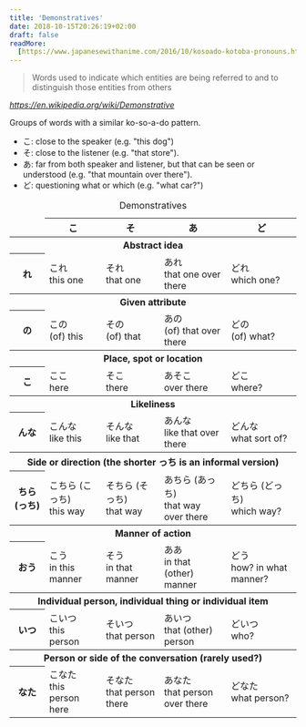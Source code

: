 ```yaml
---
title: 'Demonstratives'
date: 2018-10-15T20:26:19+02:00
draft: false
readMore:
  [https://www.japanesewithanime.com/2016/10/kosoado-kotoba-pronouns.html]
---
```


> Words used to indicate which entities are being referred to and to distinguish those entities from others

<cite>https://en.wikipedia.org/wiki/Demonstrative</cite>

Groups of words with a similar ko-so-a-do pattern.

- <span lang="ja">こ</span>: close to the speaker (e.g. "this dog")
- <span lang="ja">そ</span>: close to the listener (e.g. "that store").
- <span lang="ja">あ</span>: far from both speaker and listener, but that can be seen or understood (e.g. "that mountain over there").
- <span lang="ja">ど</span>: questioning what or which (e.g. "what car?")

<table class="table--center table--bordered">
  <caption>Demonstratives</caption>
  <thead>
    <tr>
      <td></td>
      <th scope="col" id="col-ko"><span lang="ja">こ</span></th>
      <th scope="col" id="col-so"><span lang="ja">そ</span></th>
      <th scope="col" id="col-a"><span lang="ja">あ</span></th>
      <th scope="col" id="col-do"><span lang="ja">ど</span></th>
    </tr>
  </thead>
  <tbody>
    <tr>
      <th colspan="5" id="row-re-desc">Abstract idea</th>
    </tr>
    <tr>
      <th scope="row" id="row-re"><span lang="ja">れ</span></th>
      <td headers="row-re row-re-desc col-ko"><span lang="ja">これ</span><br>this one</td>
      <td headers="row-re row-re-desc col-so"><span lang="ja">それ</span><br>that one</td>
      <td headers="row-re row-re-desc col-a"><span lang="ja">あれ</span><br>that one over there</td>
      <td headers="row-re row-re-desc col-do"><span lang="ja">どれ</span><br>which one?</td>
    </tr>
    <tr>
      <th colspan="5" id="row-no-desc">Given attribute</th>
    </tr>
    <tr>
      <th scope="row" id="row-no"><span lang="ja">の</span></th>
      <td headers="row-no row-no-desc col-ko"><span lang="ja">この</span><br>(of) this</td>
      <td headers="row-no row-no-desc col-so"><span lang="ja">その</span><br>(of) that</td>
      <td headers="row-no row-no-desc col-a"><span lang="ja">あの</span><br>(of) that over there</td>
      <td headers="row-no row-no-desc col-do"><span lang="ja">どの</span><br>(of) what?</td>
    </tr>
    <tr>
      <th colspan="5" id="row-ko-desc">Place, spot or location</th>
    </tr>
    <tr>
      <th scope="row" id="row-ko"><span lang="ja">こ</span></th>
      <td headers="row-ko row-ko-desc col-ko"><span lang="ja">ここ</span><br>here</td>
      <td headers="row-ko row-ko-desc col-so"><span lang="ja">そこ</span><br>there</td>
      <td headers="row-ko row-ko-desc col-a"><span lang="ja">あそこ</span><br>over there</td>
      <td headers="row-ko row-ko-desc col-do"><span lang="ja">どこ</span><br>where?</td>
    </tr>
    <tr>
      <th colspan="5" id="row-nna-desc">Likeliness</th>
    </tr>
    <tr>
      <th scope="row" id="row-nna"><span lang="ja">んな</span></th>
      <td headers="row-nna row-nna-desc col-ko"><span lang="ja">こんな</span><br>like this</td>
      <td headers="row-nna row-nna-desc col-so"><span lang="ja">そんな</span><br>like that</td>
      <td headers="row-nna row-nna-desc col-a"><span lang="ja">あんな</span><br>like that over there</td>
      <td headers="row-nna row-nna-desc col-do"><span lang="ja">どんな</span><br>what sort of?</td>
    </tr>
    <tr>
      <th colspan="5" id="row-chira-desc">Side or direction (the shorter <span lang="ja">っち</span> is an informal version)</th>
    </tr>
    <tr>
      <th scope="row" id="row-chira"><span lang="ja">ちら (っち)</span></th>
      <td headers="row-chira row-chira-desc col-ko"><span lang="ja">こちら (こっち)</span><br>this way</td>
      <td headers="row-chira row-chira-desc col-so"><span lang="ja">そちら (そっち)</span><br>that way</td>
      <td headers="row-chira row-chira-desc col-a"><span lang="ja">あちら (あっち)</span><br>that way over there</td>
      <td headers="row-chira row-chira-desc col-do"><span lang="ja">どちら (どっち)</span><br>which way?</td>
    </tr>
    <tr>
      <th colspan="5" id="row-ou-desc">Manner of action</th>
    </tr>
    <tr>
      <th scope="row" id="row-ou"><span lang="ja">おう</span></th>
      <td headers="row-ou row-ou-desc col-ko"><span lang="ja">こう</span><br>in this manner</td>
      <td headers="row-ou row-ou-desc col-so"><span lang="ja">そう</span><br>in that manner</td>
      <td headers="row-ou row-ou-desc col-a"><span lang="ja">ああ</span><br>in that (other) manner</td>
      <td headers="row-ou row-ou-desc col-do"><span lang="ja">どう</span><br>how? in what manner?</td>
    </tr>
    <tr>
      <th colspan="5" id="row-itsu-desc">Individual person, individual thing or individual item</th>
    </tr>
    <tr>
      <th scope="row" id="row-itsu"><span lang="ja">いつ</span></th>
      <td headers="row-itsu row-itsu-desc col-ko"><span lang="ja">こいつ</span><br>this person</td>
      <td headers="row-itsu row-itsu-desc col-so"><span lang="ja">そいつ</span><br>that person</td>
      <td headers="row-itsu row-itsu-desc col-a"><span lang="ja">あいつ</span><br>that (other) person</td>
      <td headers="row-itsu row-itsu-desc col-do"><span lang="ja">どいつ</span><br>who?</td>
    </tr>
    <tr>
      <th colspan="5" id="row-nata-desc">Person or side of the conversation (rarely used?)</th>
    </tr>
    <tr>
      <th scope="row" id="row-nata"><span lang="ja">なた</span></th>
      <td headers="row-nata row-nata-desc col-ko"><span lang="ja">こなた</span><br>this person here</td>
      <td headers="row-nata row-nata-desc col-so"><span lang="ja">そなた</span><br>that person there</td>
      <td headers="row-nata row-nata-desc col-a"><span lang="ja">あなた</span><br>that person over there</td>
      <td headers="row-nata row-nata-desc col-do"><span lang="ja">どなた</span><br>what person?</td>
    </tr>
  </tbody>
</table>
